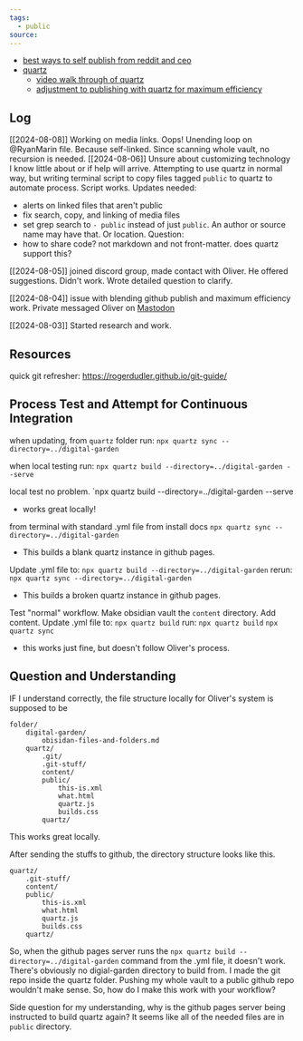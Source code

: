 ```yaml
---
tags:
  - public
source:
---
```


- [best ways to self publish from reddit and ceo](https://www.reddit.com/r/ObsidianMD/comments/16e5jek/best_way_to_selfhost_obsidian_publish/)
- [quartz](https://quartz.jzhao.xyz/authoring-content)
	- [video walk through of quartz](https://www.youtube.com/watch?v=6s6DT1yN4dw)
	- [adjustment to publishing with quartz for maximum efficiency ](https://oliverfalvai.com/evergreen/my-quartz-+-obsidian-note-publishing-setup)
## Log
[[2024-08-08]] Working on media links. Oops! Unending loop on @RyanMarin file. Because self-linked. Since scanning whole vault, no recursion is needed.
[[2024-08-06]] Unsure about customizing technology I know little about or if help will arrive. Attempting to use quartz in normal way, but writing terminal script to copy files tagged `public` to quartz to automate process. Script works. Updates needed: 
- alerts on linked files that aren't public
- fix search, copy, and linking of media files
- set grep search to `- public` instead of just `public`. An author or source name may have that. Or location.
Question:
- how to share code? not markdown and not front-matter. does quartz support this?

[[2024-08-05]] joined discord group, made contact with Oliver. He offered suggestions. Didn't work. Wrote detailed question to clarify.

[[2024-08-04]] issue with blending github publish and maximum efficiency work. Private messaged Oliver on [Mastodon](https://mastodon.social/@tapianicholas)

[[2024-08-03]] Started research and work.
## Resources
quick git refresher: https://rogerdudler.github.io/git-guide/

## Process Test and Attempt for Continuous Integration

when updating, from `quartz` folder run:
`npx quartz sync --directory=../digital-garden`

when local testing run:
`npx quartz build --directory=../digital-garden --serve`

local test no problem.
`npx quartz build --directory=../digital-garden --serve
- works great locally!

from terminal with standard .yml file from install docs
`npx quartz sync --directory=../digital-garden`
- This builds a blank quartz instance in github pages.

Update .yml file to:
`npx quartz build --directory=../digital-garden`
rerun:
`npx quartz sync --directory=../digital-garden`
- This builds a broken quartz instance in github pages.

Test "normal" workflow. Make obsidian vault the `content` directory. Add content.
Update .yml file to:
`npx quartz build`
run:
`npx quartz build`
`npx quartz sync`
- this works just fine, but doesn't follow Oliver's process.
## Question and Understanding

IF I understand correctly, the file structure locally for Oliver's system is supposed to be
```
folder/
    digital-garden/
        obisidan-files-and-folders.md
	quartz/
		.git/
	    .git-stuff/
	    content/
		public/
		    this-is.xml
		    what.html
		    quartz.js
		    builds.css
		quartz/
```

This works great locally.

After sending the stuffs to github, the directory structure looks like this.

```
quartz/
	.git-stuff/
	content/
	public/
		this-is.xml
		what.html
		quartz.js
		builds.css
	quartz/
```

So, when the github pages server runs the `npx quartz build --directory=../digital-garden` command from the .yml file, it doesn't work. There's obviously no digial-garden directory to build from. I made the git repo inside the quartz folder. Pushing my whole vault to a public github repo wouldn't make sense. So, how do I make this work with your workflow?

Side question for my understanding, why is the github pages server being instructed to build quartz again? It seems like all of the needed files are in `public` directory.